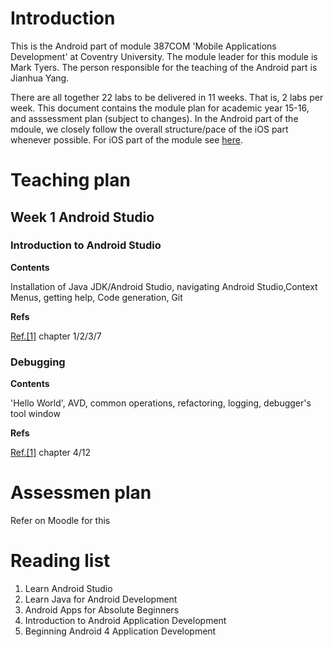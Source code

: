 # Introduction

This is the Android part of module 387COM 'Mobile Applications Development' at Coventry University. The module leader for this module is Mark Tyers. The person responsible for the teaching of the Android part is Jianhua Yang.

There are all together 22 labs to be delivered in 11 weeks. That is, 2 labs per week. This document contains the module plan for academic year 15-16, and asssessment plan (subject to changes). In the Android part of the mdoule, we closely follow the overall structure/pace of the iOS part whenever possible. For iOS part of the module see [here](https://github.com/covcom/387COM).

# Teaching plan

## Week 1 Android Studio

### Introduction to Android Studio

**Contents**

Installation of Java JDK/Android Studio, navigating Android Studio,Context Menus, getting help, Code generation, Git

**Refs**

[Ref.[1]](#abcd) chapter 1/2/3/7

### Debugging

**Contents**

'Hello World', AVD, common operations, refactoring, logging, debugger's tool window

**Refs**

[Ref.[1]](#abcd) chapter 4/12



# Assessmen plan

Refer on Moodle for this

# Reading list

1. <a name="ref1"></a>Learn Android Studio
2. Learn Java for Android Development
3. Android Apps for Absolute Beginners
4. Introduction to Android Application Development
5. Beginning Android 4 Application Development


